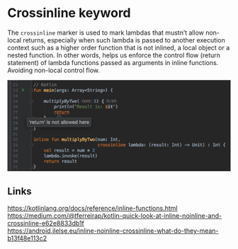 # Crossinline keyword

The `crossinline` marker is used to mark lambdas that mustn’t allow non-local returns, especially when such lambda is passed to another execution context such as a higher order function that is not inlined, a local object or a nested function. In other words, helps us enforce the control flow (return statement) of lambda functions passed as arguments in inline functions. Avoiding non-local control flow.

![](./res/crossinline.png "Crossinline")

## Links
https://kotlinlang.org/docs/reference/inline-functions.html    
https://medium.com/@tferreirap/kotlin-quick-look-at-inline-noinline-and-crossinline-e62e8833db1f  
https://android.jlelse.eu/inline-noinline-crossinline-what-do-they-mean-b13f48e113c2      
